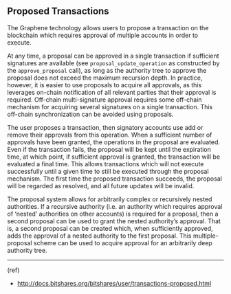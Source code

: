 ## Proposed Transactions

The Graphene technology allows users to propose a transaction on the blockchain which requires approval of multiple accounts in order to execute.

At any time, a proposal can be approved in a single transaction if sufficient signatures are available (see `proposal_update_operation` as constructed by the `approve_proposal` call), as long as the authority tree to approve the proposal does not exceed the maximum recursion depth. In practice, however, it is easier to use proposals to acquire all approvals, as this leverages on-chain notification of all relevant parties that their approval is required. Off-chain multi-signature approval requires some off-chain mechanism for acquiring several signatures on a single transaction. This off-chain synchronization can be avoided using proposals.

The user proposes a transaction, then signatory accounts use add or remove their approvals from this operation. When a sufficient number of approvals have been granted, the operations in the proposal are evaluated. Even if the transaction fails, the proposal will be kept until the expiration time, at which point, if sufficient approval is granted, the transaction will be evaluated a final time. This allows transactions which will not execute successfully until a given time to still be executed through the proposal mechanism. The first time the proposed transaction succeeds, the proposal will be regarded as resolved, and all future updates will be invalid.

The proposal system allows for arbitrarily complex or recursively nested authorities. If a recursive authority (i.e. an authority which requires approval of ‘nested’ authorities on other accounts) is required for a proposal, then a second proposal can be used to grant the nested authority’s approval. That is, a second proposal can be created which, when sufficiently approved, adds the approval of a nested authority to the first proposal. This multiple-proposal scheme can be used to acquire approval for an arbitrarily deep authority tree.


***

(ref)
- http://docs.bitshares.org/bitshares/user/transactions-proposed.html


